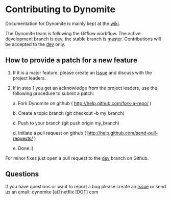 # Contributing to Dynomite

Documentation for Dynomite is mainly kept at the [wiki]( https://github.com/Netflix/dynomite/wiki ).

The Dynomite team is following the Gitflow workflow. The active development branch is [dev](https://github.com/Netflix/dynomite/tree/dev), the stable branch is [master](https://github.com/Netflix/dynomite/tree/master).
Contributions will be accepted to the [dev](https://github.com/Netflix/dynomite/tree/dev) only.


## How to provide a patch for a new feature

1. If it is a major feature, please create an [Issue]( https://github.com/Netflix/dynomite/issues ) and discuss with the project leaders. 

2. If in step 1 you get an acknowledge from the project leaders, use the
   following procedure to submit a patch:

    a. Fork Dynomite on github ( http://help.github.com/fork-a-repo/ )

    b. Create a topic branch (git checkout -b my_branch)

    c. Push to your branch (git push origin my_branch)

    d. Initiate a pull request on github ( http://help.github.com/send-pull-requests/ )

    e. Done :)

For minor fixes just open a pull request to the [dev]( https://github.com/Netflix/dynomite/tree/dev ) branch on Github.

## Questions

If you have questions or want to report a bug please create an [Issue]( https://github.com/Netflix/dynomite/issues ) or send us an email: dynomite [at] netflix [DOT] com

 
